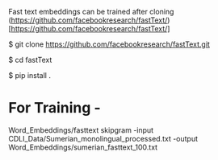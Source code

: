 Fast text embeddings can be trained after cloning (https://github.com/facebookresearch/fastText/)[https://github.com/facebookresearch/fastText/]


$ git clone https://github.com/facebookresearch/fastText.git

$ cd fastText

$ pip install .



# For Training -

Word_Embeddings/fasttext skipgram -input CDLI_Data/Sumerian_monolingual_processed.txt -output Word_Embeddings/sumerian_fasttext_100.txt
